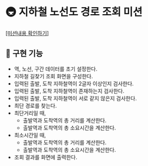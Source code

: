 # 🚇 지하철 노선도 경로 조회 미션

[[미션내용 확인하기]](./MISSION.md)

## 🚀 구현 기능

- 역, 노선, 구간 데이터를 초기 설정한다.
- 지하철 길찾기 조회 화면을 구성한다.
- 입력된 출발, 도착 지하철역이 2글자 이상인지 검사한다.
- 입력된 출발, 도착 지하철역이 존재하는지 검사한다.
- 입력된 출발, 도착 지하철역이 서로 같지 않은지 검사한다.
- 최단 경로를 찾는다.
- 최단거리일 때,
  - 출발역과 도착역의 총 거리를 계산한다.
  - 출발역과 도착역의 총 소요시간을 계산한다.
- 최소시간일 때,
  - 출발역과 도착역의 총 거리를 계산한다.
  - 출발역과 도착역의 총 소요시간을 계산한다.
- 조회 결과를 화면에 출력한다.
